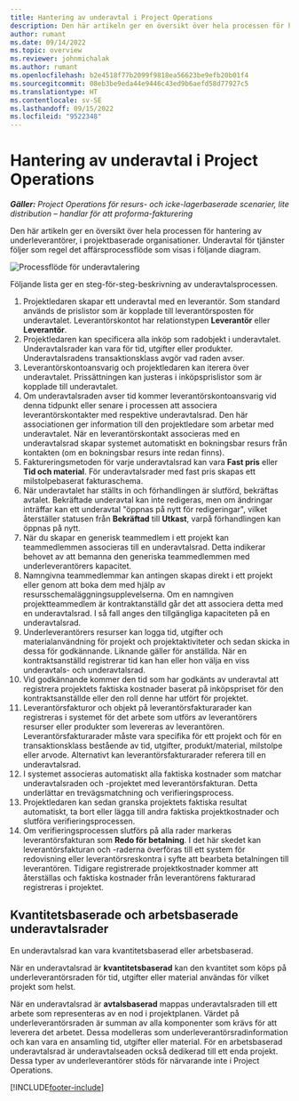 ```yaml
---
title: Hantering av underavtal i Project Operations
description: Den här artikeln ger en översikt över hela processen för hantering av underleverantörer, vanligtvis i projektbaserade organisationer.
author: rumant
ms.date: 09/14/2022
ms.topic: overview
ms.reviewer: johnmichalak
ms.author: rumant
ms.openlocfilehash: b2e4518f77b2099f9818ea56623be9efb20b01f4
ms.sourcegitcommit: 08eb3be9eda44e9446c43ed9b6aefd58d77927c5
ms.translationtype: HT
ms.contentlocale: sv-SE
ms.lasthandoff: 09/15/2022
ms.locfileid: "9522348"
---
```

# <a name="subcontract-management-in-project-operations"></a>Hantering av underavtal i Project Operations


_**Gäller:** Project Operations för resurs- och icke-lagerbaserade scenarier, lite distribution – handlar för att proforma-fakturering_

Den här artikeln ger en översikt över hela processen för hantering av underleverantörer, i projektbaserade organisationer. Underavtal för tjänster följer som regel det affärsprocessflöde som visas i följande diagram.

![Processflöde för underavtalering](../media/SubcontractingProcessFlow.png)

Följande lista ger en steg-för-steg-beskrivning av underavtalsprocessen.

1. Projektledaren skapar ett underavtal med en leverantör. Som standard används de prislistor som är kopplade till leverantörsposten för underavtalet. Leverantörskontot har relationstypen **Leverantör** eller **Leverantör**.
2. Projektledaren kan specificera alla inköp som radobjekt i underavtalet. Underavtalsrader kan vara för tid, utgifter eller produkter. Underavtalsradens transaktionsklass avgör vad raden avser.
3. Leverantörskontoansvarig och projektledaren kan iterera över underavtalet. Prissättningen kan justeras i inköpsprislistor som är kopplade till underavtalet.
4. Om underavtalsraden avser tid kommer leverantörskontoansvarig vid denna tidpunkt eller senare i processen att associera leverantörskontakter med respektive underavtalsrad. Den här associationen ger information till den projektledare som arbetar med underavtalet. När en leverantörskontakt associeras med en underavtalsrad skapar systemet automatiskt en bokningsbar resurs från kontakten (om en bokningsbar resurs inte redan finns).
5. Faktureringsmetoden för varje underavtalsrad kan vara **Fast pris** eller **Tid och material**. För underavtalsrader med fast pris skapas ett milstolpebaserat fakturaschema.
6.  När underavtalet har ställts in och förhandlingen är slutförd, bekräftas avtalet. Bekräftade underavtal kan inte redigeras, men om ändringar inträffar kan ett underavtal "öppnas på nytt för redigeringar", vilket återställer statusen från **Bekräftad** till **Utkast**, varpå förhandlingen kan öppnas på nytt. 
7.  När du skapar en generisk teammedlem i ett projekt kan teammedlemmen associeras till en underavtalsrad. Detta indikerar behovet av att bemanna den generiska teammedlemmen med underleverantörers kapacitet.
8.  Namngivna teammedlemmar kan antingen skapas direkt i ett projekt eller genom att boka dem med hjälp av resursschemaläggningsupplevelserna. Om en namngiven projektteammedlem är kontraktanställd går det att associera detta med en underavtalsrad. I så fall anges den tillgängliga kapaciteten på en underavtalsrad.
9.  Underleverantörers resurser kan logga tid, utgifter och materialanvändning för projekt och projektaktiviteter och sedan skicka in dessa för godkännande. Liknande gäller för anställda. När en kontraktsanställd registrerar tid kan han eller hon välja en viss underavtals- och underavtalsrad.
10. Vid godkännande kommer den tid som har godkänts av underavtal att registrera projektets faktiska kostnader baserat på inköpspriset för den kontraktsanställde eller den roll denne har utfört för projektet.
11. Leverantörsfakturor och objekt på leverantörsfakturarader kan registreras i systemet för det arbete som utförs av leverantörers resurser eller produkter som levereras av leverantören. Leverantörsfakturarader måste vara specifika för ett projekt och för en transaktionsklass bestående av tid, utgifter, produkt/material, milstolpe eller arvode. Alternativt kan leverantörsfakturarader referera till en underavtalsrad.
12. I systemet associeras automatiskt alla faktiska kostnader som matchar underavtalsraden och -projektet med leverantörsfakturan. Detta underlättar en trevägsmatchning och verifieringsprocess.
13. Projektledaren kan sedan granska projektets faktiska resultat automatiskt, ta bort eller lägga till andra faktiska projektkostnader och slutföra verifieringsprocessen.
14. Om verifieringsprocessen slutförs på alla rader markeras leverantörsfakturan som **Redo för betalning**. I det här skedet kan leverantörsfakturan och -raderna överföras till ett system för redovisning eller leverantörsreskontra i syfte att bearbeta betalningen till leverantören. Tidigare registrerade projektkostnader kommer att återställas och faktiska kostnader från leverantörens fakturarad registreras i projektet.

## <a name="quantity-based-subcontract-lines-and-work-based-subcontract-lines"></a>Kvantitetsbaserade och arbetsbaserade underavtalsrader

En underavtalsrad kan vara kvantitetsbaserad eller arbetsbaserad. 

När en underavtalsrad är **kvantitetsbaserad** kan den kvantitet som köps på underleverantörsraden för tid, utgifter eller material användas för vilket projekt som helst.

När en underavtalsrad är **avtalsbaserad** mappas underavtalsraden till ett arbete som representeras av en nod i projektplanen. Värdet på underleverantörsraden är summan av alla komponenter som krävs för att leverera det arbetet. Dessa modelleras som underleverantörsradinformation och kan vara en ansamling tid, utgifter eller material. För en arbetsbaserad underavtalsrad är underavtalseaden också dedikerad till ett enda projekt. Dessa typer av underleverantörer stöds för närvarande inte i Project Operations.

[!INCLUDE[footer-include](../../includes/footer-banner.md)]

